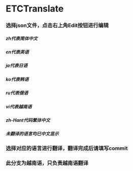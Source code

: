 # ETCTranslate

### 选择json文件，点击右上角Edit按钮进行编辑

##### zh代表简体中文
##### en代表英语
##### ja代表日语
##### ko代表韩语
##### ru代表俄语
##### vi代表越南语
##### zh-Hant代码繁体中文

##### 未翻译的语言均已中文显示

### 选择对应的语言进行翻译，翻译完成后请填写commit
### 此分支为越南语，只负责越南语翻译
